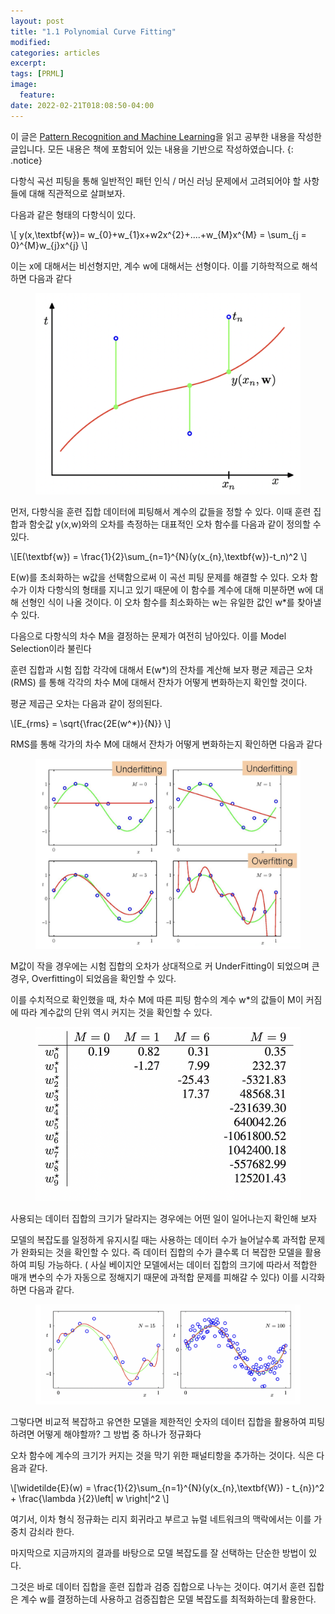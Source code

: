 ```yaml
---
layout: post
title: "1.1 Polynomial Curve Fitting"
modified:
categories: articles
excerpt:
tags: [PRML]
image:
  feature:
date: 2022-02-21T018:08:50-04:00
---
```


이 글은 [Pattern Recognition and Machine Learning](https://www.microsoft.com/en-us/research/uploads/prod/2006/01/Bishop-Pattern-Recognition-and-Machine-Learning-2006.pdf)을 읽고 공부한 내용을 작성한 글입니다. 
모든 내용은 책에 포함되어 있는 내용을 기반으로 작성하였습니다.
{: .notice}


다항식 곡선 피팅을 통해 일반적인 패턴 인식 / 머신 러닝 문제에서 고려되어야 할 사항들에 대해 직관적으로 살펴보자.
 
다음과 같은 형태의 다항식이 있다.

\\[ y(x,\textbf{w})= w_{0}+w_{1}x+w2x^{2}+....+w_{M}x^{M} = \sum_{j = 0}^{M}w_{j}x^{j} \\]

이는 x에 대해서는 비선형지만, 계수 w에 대해서는 선형이다. 이를 기하학적으로 해석하면 다음과 같다

<figure>
    <a href="/PRML/1.png" alt="image"><img src="/PRML/1.png" alt="image"></a>
</figure>

먼저, 다항식을 훈련 집합 데이터에 피팅해서 계수의 값들을 정할 수 있다. 이때 훈련 집합과 함숫값 y(x,w)와의 오차를 측정하는 대표적인 오차 함수를 다음과 같이 정의할 수 있다.


\\[E(\textbf{w}) = \frac{1}{2}\sum_{n=1}^{N}(y(x_{n},\textbf{w})-t_n)^2 \\]

E(w)를 초쇠화하는 w값을 선택함으로써 이 곡선 피팅 문제를 해결할 수 있다. 오차 함수가 이차 다항식의 형태를 지니고 있기 때문에 이 함수를 계수에 대해 미분하면 w에 대해 선형인 식이 나올 것이다. 이 오차 함수를 최소화하는 w는 유일한 값인 w*를 찾아낼 수 있다.

다음으로 다항식의 차수 M을 결정하는 문제가 여전히 남아있다. 이를 Model Selection이라 불린다

훈련 집합과 시험 집합 각각에 대해서 E(w*)의 잔차를 계산해 보자
평균 제곱근 오차(RMS) 를 통해 각각의 차수 M에 대해서 잔차가 어떻게 변화하는지 확인할 것이다.

평균 제곱근 오차는 다음과 같이 정의된다.

\\[E_{rms} = \sqrt{\frac{2E(w^*)}{N}} \\]

RMS를 통해 각가의 차수 M에 대해서 잔차가 어떻게 변화하는지 확인하면 다음과 같다

<figure>
    <a href="/PRML/2.png" alt="image"><img src="/PRML/2.png" alt="image"></a>
</figure>

M값이 작을 경우에는 시험 집합의 오차가 상대적으로 커 UnderFitting이 되었으며 큰 경우, Overfitting이 되었음을 확인할 수 있다.

이를 수치적으로 확인했을 때, 차수 M에 따른 피팅 함수의 계수 w*의 값들이 M이 커짐에 따라 계수값의 단위 역시 커지는 것을 확인할 수 있다.

<figure>
    <a href="/PRML/3.png" alt="image"><img src="/PRML/3.png" alt="image"></a>
</figure>

사용되는 데이터 집합의 크기가 달라지는 경우에는 어떤 일이 일어나는지 확인해 보자

모델의 복잡도를 일정하게 유지시킬 때는 사용하는 데이터 수가 늘어날수록 과적합 문제가 완화되는 것을 확인할 수 있다. 즉 데이터 집합의 수가 클수록 더 복잡한 모델을 활용하여 피팅 가능하다. 
( 사실 베이지안 모델에서는 데이터 집합의 크기에 따라서 적합한 매개 변수의 수가 자동으로 정해지기 때문에 과적합 문제를 피해갈 수 있다)
이를 시각화하면 다음과 같다.

<figure>
    <a href="/PRML/4.png" alt="image"><img src="/PRML/4.png" alt="image"></a>
</figure>


그렇다면 비교적 복잡하고 유연한 모델을 제한적인 숫자의 데이터 집합을 활용하여 피팅하려면 어떻게 해야할까?
그 방법 중 하나가 정규화다

오차 함수에 계수의 크기가 커지는 것을 막기 위한 패널티항을 추가하는 것이다. 식은 다음과 같다.

\\[\widetilde{E}(w) = \frac{1}{2}\sum_{n=1}^{N}(y(x_{n},\textbf{W}) - t_{n})^2 + \frac{\lambda }{2}\left\| w \right\|^2 \\]


여기서, 이차 형식 정규화는 리지 회귀라고 부르고 뉴럴 네트워크의 맥락에서는 이를 가중치 감쇠라 한다.

마지막으로 지금까지의 결과를 바탕으로 모델 복잡도를 잘 선택하는 단순한 방법이 있다.

그것은 바로 데이터 집합을 훈련 집합과 검증 집합으로 나누는 것이다.
여기서 훈련 집합은 계수 w를 결정하는데 사용하고 검증집합은 모델 복잡도를 최적화하는데 활용한다.

